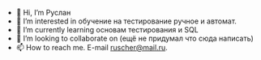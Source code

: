 - 👋 Hi, I’m Руслан
- 👀 I’m interested in обучение на тестирование ручное и автомат.
- 🌱 I’m currently learning основам тестирования и SQL 
- 💞️ I’m looking to collaborate on (ещё не придумал что сюда написать)
- 📫 How to reach me. E-mail ruscher@mail.ru.

<!---
Ruscher39/Ruscher39 is a ✨ special ✨ repository because its `README.md` (this file) appears on your GitHub profile.
You can click the Preview link to take a look at your changes.
--->

